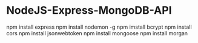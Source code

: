 # NodeJS-Express-MongoDB-API

npm install express 
npm install nodemon -g
npm imstall bcrypt
npm install cors
npm install jsonwebtoken
npm install mongoose
npm install morgan

